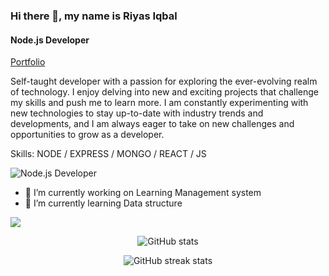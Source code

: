 ### Hi there 👋, my name is **Riyas Iqbal**
#### Node.js Developer

[Portfolio](https://riyas-iqbal.netlify.app)

Self-taught developer with a passion for exploring the ever-evolving realm of technology. I enjoy delving into new and exciting projects that challenge my skills and push me to learn more. I am constantly experimenting with new technologies to stay up-to-date with industry trends and developments, and I am always eager to take on new challenges and opportunities to grow as a developer.

Skills: NODE / EXPRESS / MONGO / REACT / JS 

![Node.js Developer](https://media.licdn.com/dms/image/D5616AQEgQ42Iy13yTQ/profile-displaybackgroundimage-shrink_350_1400/0/1673327637308?e=1684972800&v=beta&t=Pve0BYWF4p9urAbK6w2I-V50dihfVf_EkKe91TifggM)
- 🔭 I’m currently working on Learning Management system 
- 🌱 I’m currently learning Data structure

![](https://komarev.com/ghpvc/?username=Riyas-iqbal&color=green)

<div align='center'>
 

 
![GitHub stats](https://github-readme-stats.vercel.app/api?username=Riyas-iqbal&show_icons=true)  

<!-- ![Top Langs](https://github-readme-stats.vercel.app/api/top-langs/?username=Riyas-iqbal&layout=compact) -->

![GitHub streak stats](https://streak-stats.demolab.com/?user=Riyas-iqbal)  
<div/>

